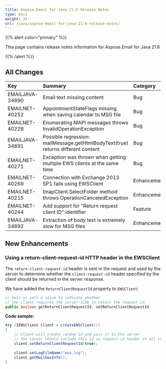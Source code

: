 ```yaml
---
title: Aspose.Email for Java 21.6 Release Notes
type: docs
weight: 35
url: /java/aspose-email-for-java-21-6-release-notes/
---
```


{{% alert color="primary" %}} 

This page contains release notes information for Aspose.Email for Java 21.6

{{% /alert %}} 
## **All Changes**

|**Key**|**Summary**|**Category**|
| :- | :- | :- |
|EMAILJAVA-34890|Email text missing content|Bug|
|EMAILNET-40252|AppointmentStateFlags missing when saving calendar to MSG file|Bug|
|EMAILNET-40228|Enumerating MAPI messages throws InvalidOperationException|Bug|
|EMAILJAVA-34891|Possible regression: mailMessage.getHtmlBodyText(true) returns different content|Bug|
|EMAILNET-40271|Exception was thrown when getting multiple EWS clients at the same time|Bug|
|EMAILNET-40269|Connection with Exchange 2013 SP1 fails using EWSClient|Enhancement|
|EMAILNET-40215|ImapClient.SelectFolder method throws OperationCanceledException|Enhancement|
|EMAILNET-40244|Add support for "Return request client ID" identifier|Feature|
|EMAILJAVA-34892|Extraction of body text is extremely slow for MSG files|Enhancement|

## **New Enhancements**

### **Using a return-client-request-id HTTP header in the EWSClient**

The `return-client-request-id` header is sent in the request and used by the server to determine whether the `client-request-id` header specified by the client should be returned in the server response.

We have added the `ReturnClientRequestId` property to `EWSClient`:

~~~java
// Gets or sets a value to indicate whether 
// the client requires the server-side to return the request-id.
public boolean getReturnClientRequestId, setReturnClientRequestId
~~~

**Code sample:**

~~~java
try (IEWSClient client = createEWSClient())
{
    // Client will create random id and pass it to the server.
    // The server should include this id in request-id header of all responses.
    client.setReturnClientRequestId(true);
    
    client.setLogFileName("ews.log");
    client.getMailboxInfo();
}
~~~
